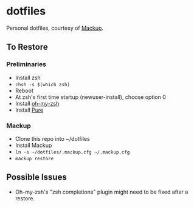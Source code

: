 # dotfiles
Personal dotfiles, courtesy of [Mackup](https://github.com/lra/mackup).

## To Restore

### Preliminaries

* Install zsh
* `chsh -s $(which zsh)`
* Reboot
* At zsh's first time startup (newuser-install), choose option 0
* Install [oh-my-zsh](https://github.com/ohmyzsh/ohmyzsh)
* Install [Pure](https://github.com/sindresorhus/pure)

### Mackup

* Clone this repo into ~/dotfiles
* Install Mackup
* `ln -s ~/dotfiles/.mackup.cfg ~/.mackup.cfg`
* `mackup restore`

## Possible Issues

* Oh-my-zsh's "zsh completions" plugin might need to be fixed after a restore.
